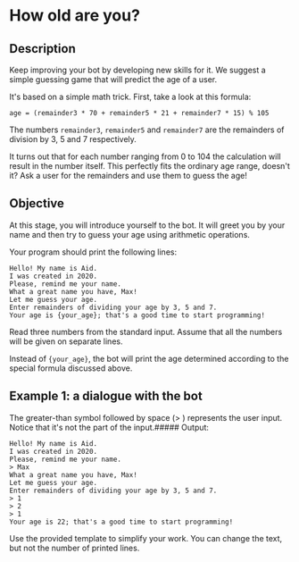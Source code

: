 
#  How old are you?

## Description
Keep improving your bot by developing new skills for it. We suggest a simple guessing game that will predict the age of a user.

It's based on a simple math trick. First, take a look at this formula:
```
age = (remainder3 * 70 + remainder5 * 21 + remainder7 * 15) % 105
```
The numbers ```remainder3```, ```remainder5``` and ```remainder7``` are the remainders of division by 3, 5 and 7 respectively.

It turns out that for each number ranging from 0 to 104 the calculation will result in the number itself. This perfectly fits the ordinary age range, doesn't it? Ask a user for the remainders and use them to guess the age!
## Objective
At this stage, you will introduce yourself to the bot. It will greet you by your name and then try to guess your age using arithmetic operations.

Your program should print the following lines:
```
Hello! My name is Aid.
I was created in 2020.
Please, remind me your name.
What a great name you have, Max!
Let me guess your age.
Enter remainders of dividing your age by 3, 5 and 7.
Your age is {your_age}; that's a good time to start programming!
```
Read three numbers from the standard input. Assume that all the numbers will be given on separate lines.

Instead of ```{your_age}```, the bot will print the age determined according to the special formula discussed above.
## Example 1: a dialogue with the bot
The greater-than symbol followed by space (> ) represents the user input. Notice that it's not the part of the input.##### Output:
```
Hello! My name is Aid.
I was created in 2020.
Please, remind me your name.
> Max
What a great name you have, Max!
Let me guess your age.
Enter remainders of dividing your age by 3, 5 and 7.
> 1
> 2
> 1
Your age is 22; that's a good time to start programming!
```
Use the provided template to simplify your work. You can change the text, but not the number of printed lines.

